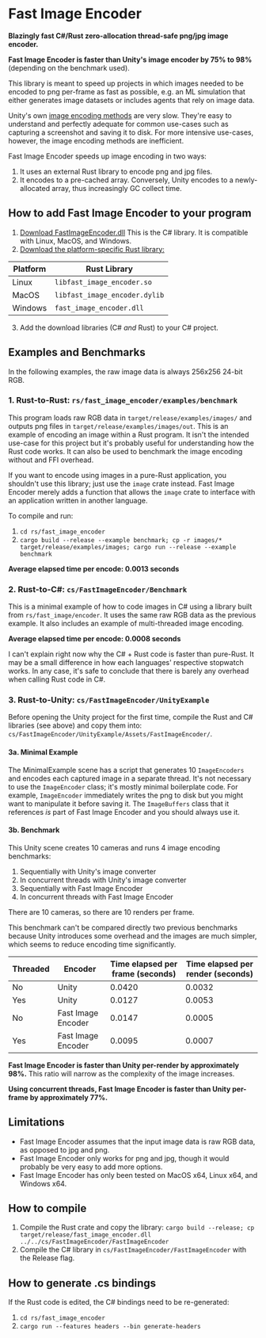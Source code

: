 # Fast Image Encoder

**Blazingly fast C#/Rust zero-allocation thread-safe png/jpg image encoder.**

**Fast Image Encoder is faster than Unity's image encoder by 75% to 98%** (depending on the benchmark used).

This library is meant to speed up projects in which images needed to be encoded to png per-frame as fast as possible, e.g. an ML simulation that either generates image datasets or includes agents that rely on image data.

Unity's own [image encoding methods](https://docs.unity3d.com/ScriptReference/ImageConversion.html) are very slow. They're easy to understand and perfectly adequate for common use-cases such as capturing a screenshot and saving it to disk. For more intensive use-cases, however, the image encoding methods are inefficient. 

Fast Image Encoder speeds up image encoding in two ways:

1. It uses an external Rust library to encode png and jpg files.
2. It encodes to a pre-cached array. Conversely, Unity encodes to a newly-allocated array, thus increasingly GC collect time.

## How to add Fast Image Encoder to your program

1. [Download FastImageEncoder.dll](https://github.com/subalterngames/fast_image_encoder/releases/latest) This is the C# library. It is compatible with Linux, MacOS, and Windows.
2. [Download the platform-specific Rust library:](https://github.com/subalterngames/fast_image_encoder/releases/latest) 

| Platform | Rust Library                  |
| -------- | ----------------------------- |
| Linux    | `libfast_image_encoder.so`    |
| MacOS    | `libfast_image_encoder.dylib` |
| Windows  | `fast_image_encoder.dll`      |

3. Add the download libraries (C# *and* Rust) to your C# project.

## Examples and Benchmarks

In the following examples, the raw image data is always 256x256 24-bit RGB.

### 1. Rust-to-Rust: `rs/fast_image_encoder/examples/benchmark`

This program loads raw RGB data in `target/release/examples/images/` and outputs png files in `target/release/examples/images/out`. This is an example of encoding an image within a Rust program. It isn't the intended use-case for this project but it's probably useful for understanding how the Rust code works. It can also be used to benchmark the image encoding without and FFI overhead. 

If you want to encode using images in a pure-Rust application, you shouldn't use this library; just use the `image` crate instead. Fast Image Encoder merely adds a function that allows the `image` crate to interface with an application written in another language.

To compile and run:

1. `cd rs/fast_image_encoder`
2. `cargo build --release --example benchmark; cp -r images/* target/release/examples/images; cargo run --release --example benchmark`

**Average elapsed time per encode:  0.0013 seconds**

### 2. Rust-to-C#: `cs/FastImageEncoder/Benchmark`

This is a minimal example of how to code images in C# using a library built from `rs/fast_image/encoder`. It uses the same raw RGB data as the previous example. It also includes an example of multi-threaded image encoding.

**Average elapsed time per encode: 0.0008 seconds**

I can't explain right now why the C# + Rust code is faster than pure-Rust. It may be a small difference in how each languages' respective stopwatch works. In any case, it's safe to conclude that there is barely any overhead when calling Rust code in C#.

### 3. Rust-to-Unity: `cs/FastImageEncoder/UnityExample`

Before opening the Unity project for the first time, compile the Rust and C# libraries (see above) and copy them into: `cs/FastImageEncoder/UnityExample/Assets/FastImageEncoder/`.

#### 3a. Minimal Example

The MinimalExample scene has a script that generates 10 `ImageEncoders` and encodes each captured image in a separate thread. It's not necessary to use the `ImageEncoder` class; it's mostly minimal boilerplate code. For example, `ImageEncoder` immediately writes the png to disk but you might want to manipulate it before saving it. The `ImageBuffers` class that it references *is* part of Fast Image Encoder and you should always use it.

#### 3b. Benchmark

This Unity scene creates 10 cameras and runs 4 image encoding benchmarks:

1. Sequentially with Unity's image converter
2. In concurrent threads with Unity's image converter
3. Sequentially with Fast Image Encoder
4. In concurrent threads with Fast Image Encoder

There are 10 cameras, so there are 10 renders per frame. 

This benchmark can't be compared directly two previous benchmarks because Unity introduces some overhead and the images are much simpler, which seems to reduce encoding time significantly.

| Threaded | Encoder            | Time elapsed per frame (seconds) | Time elapsed per render (seconds) |
| -------- | ------------------ | -------------------------------- | --------------------------------- |
| No       | Unity              | 0.0420                           | 0.0032                            |
| Yes      | Unity              | 0.0127                           | 0.0053                            |
| No       | Fast Image Encoder | 0.0147                           | 0.0005                            |
| Yes      | Fast Image Encoder | 0.0095                           | 0.0007                            |

**Fast Image Encoder is faster than Unity per-render by approximately 98%.** This ratio will narrow as the complexity of the image increases.

**Using concurrent threads, Fast Image Encoder is faster than Unity per-frame by approximately 77%.**

## Limitations

- Fast Image Encoder assumes that the input image data is raw RGB data, as opposed to jpg and png.
- Fast Image Encoder only works for png and jpg, though it would probably be very easy to add more options.
- Fast Image Encoder has only been tested on MacOS x64, Linux x64, and Windows x64.

## How to compile

1. Compile the Rust crate and copy the library:  `cargo build --release; cp target/release/fast_image_encoder.dll ../../cs/FastImageEncoder/FastImageEncoder`
2. Compile the C# library in `cs/FastImageEncoder/FastImageEncoder` with the Release flag.

## How to generate .cs bindings

If the Rust code is edited, the C# bindings need to be re-generated:

1. `cd rs/fast_image_encoder`
2. `cargo run --features headers --bin generate-headers`